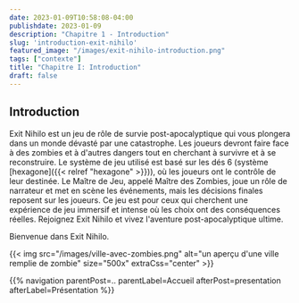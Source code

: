 ```yaml
---
date: 2023-01-09T10:58:08-04:00
publishdate: 2023-01-09
description: "Chapitre 1 - Introduction"
slug: 'introduction-exit-nihilo'
featured_image: "/images/exit-nihilo-introduction.png"
tags: ["contexte"]
title: "Chapitre I: Introduction"
draft: false
---
```

## Introduction  
Exit Nihilo est un jeu de rôle de survie post-apocalyptique qui vous plongera dans un monde dévasté par une catastrophe. Les joueurs devront faire face à des zombies et à d'autres dangers tout en cherchant à survivre et à se reconstruire. Le système de jeu utilisé est basé sur les dés 6 (système [hexagone]({{< relref "hexagone" >}})), où les joueurs ont le contrôle de leur destinée. Le Maître de Jeu, appelé Maître des Zombies, joue un rôle de narrateur et met en scène les événements, mais les décisions finales reposent sur les joueurs. Ce jeu est pour ceux qui cherchent une expérience de jeu immersif et intense où les choix ont des conséquences réelles. Rejoignez Exit Nihilo et vivez l'aventure post-apocalyptique ultime.

Bienvenue dans Exit Nihilo.

{{< img src="/images/ville-avec-zombies.png" alt="un aperçu d'une ville remplie de zombie" size="500x" extraCss="center" >}}


{{% navigation parentPost=.. parentLabel=Accueil afterPost=presentation afterLabel=Présentation %}}